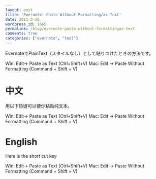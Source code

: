 ```yaml
---
layout: post
title: 'Evernote: Paste Without Formatting/as Text'
date: 2011-3-18
wordpress_id: 1665
permalink: /blog/evernote-paste-without-formattingas-text
comments: true
categories: ["evernote", "tool"]
---
```

EvernoteでPlainText（スタイルなし）として貼りつけたときの方法です。

Win: Edit-> Paste as Text (Ctrl+Shift+V)
Mac: Edit -> Paste Without Formatting (Command + Shift + V)

# 中文
用以下热键可以使你粘贴纯文本。

Win: Edit-> Paste as Text (Ctrl+Shift+V)
Mac: Edit -> Paste Without Formatting (Command + Shift + V)

# English

Here is the short cut key

Win: Edit-> Paste as Text (Ctrl+Shift+V)
Mac: Edit -> Paste Without Formatting (Command + Shift + V)
